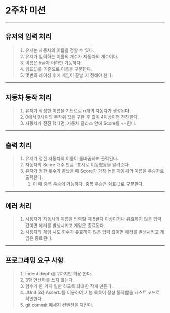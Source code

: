 # 2주차 미션

---
## 유저의 입력 처리
> 1. 유저는 자동차의 이름을 정할 수 있다.
> 2. 유저가 입력하는 이름의 개수가 자동차의 개수이다.
> 3. 이름은 5글자 이하만 가능하다.
> 4. 쉼표(,)를 기준으로 이름을 구분한다.
> 6. 몇번의 레이싱 후에 게임이 끝날 지 정해야 한다.
---
## 자동차 동작 처리
> 1. 유저가 작성한 이름을 기반으로 n개의 자동차가 생성된다.
> 2. 0에서 9사이의 무작위 값을 구한 후 값이 4이상이면 전진한다.
> 3. 자동차가 전진 했다면, 자동차 클라스 안에 Score를 ++한다.
--- 
## 출력 처리
> 1. 유저가 정한 자동차의 이름이 줄바꿈하며 출력된다.
> 2. 자동차의 Score 개수 만큼 -표시로 이동했음을 알려준다.
> 3. 유저가 정한 횟수가 끝났을 때 Score가 가장 높은 자동차의 이름을 우승자로 출력한다.
>    1. 이 때 중복 우승이 가능하다. 중복 우승은 쉼표(,)로 구분한다.
--- 
## 에러 처리
> 1. 사용자가 자동차의 이름을 입력할 때 5글자 이상이거나 유효하지 않은 입력 값이면 에러를 발생시키고 게임은 종료된다.
> 2. 사용자의 게임 시도 회수가 유효하지 않은 입력 값이면 에러를 발생시키고 게임은 종료된다.
---
## 프로그래밍 요구 사항
> 1. indent depth를 2까지만 허용 한다.
> 2. 3항 연산자를 쓰지 않는다.
> 3. 함수가 한 가지 일만 하도록 최대한 작게 만든다.
> 4. JUnit 5와 AssertJ를 이용하여 기능 목록이 정상 동작함을 테스트 코드로 확인한다.
> 5. git commit 메세지 컨벤션을 지킨다.